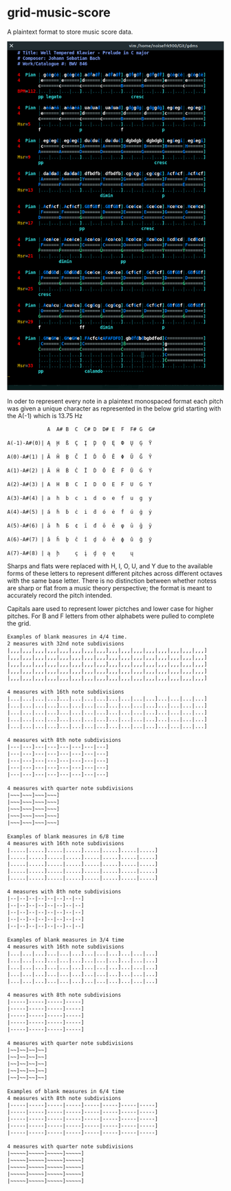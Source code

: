 # grid-music-score

A plaintext format to store music score data.

![Example Screenshot of Bach Prelude](https://raw.githubusercontent.com/NoiseFrk900/grid-music-score/main/img/gdms_prelude_C_major_screenshot2.png)

In oder to represent every note in a plaintext monospaced format each pitch was given a unique character as represented in the below grid starting with the A(-1) which is 13.75 Hz

```
             A  A# B  C  C# D  D# E  F  F# G  G#

A(-1)-A#(0)| Ą  Ḩ  ß  Ç  Į  Ḑ  Ǫ  Ę  Ф  Ų  Ģ  Ÿ 

A(0)-A#(1) | Ă  Ĥ  Ḇ  Č  Ĭ  Ď  Ŏ  Ĕ  Φ  Ŭ  Ğ  Ŷ 

A(1)-A#(2) | Ā  Ḣ  Ḃ  Ċ  Ī  Ḋ  Ō  Ē  Ḟ  Ū  Ġ  Ẏ 

A(2)-A#(3) | A  H  B  C  I  D  O  E  F  U  G  Y 

A(3)-A#(4) | a  h  b  c  ı  d  o  e  f  u  g  y 

A(4)-A#(5) | á  ḣ  ḃ  ċ  i  ḋ  ó  ė  ḟ  ú  ġ  ẏ 

A(5)-A#(6) | ā  ħ  Б  ¢  ī  đ  ō  ē  φ  ū  ḡ  ÿ 

A(6)-A#(7) | â  ĥ  ḇ  ĉ  î  ḏ  ô  ê  ф  û  ĝ  ŷ 

A(7)-A#(8) | ą  ḩ     ç  į  ḑ  ǫ  ę     ų
```

Sharps and flats were replaced with H, I, O, U, and Y due to the available forms of these letters to represent different pitches across different octaves with the same base letter. There is no distinction between whether notess are sharp or flat from a music theory perspective; the format is meant to accurately record the pitch intended.

Capitals aare used to represent lower pictches and lower case for higher pitches. For B and F letters from other alphabets were pulled to complete the grid.
```
Examples of blank measures in 4/4 time.
2 measures with 32nd note subdivisions
|,,,|,,,|,,,|,,,|,,,|,,,|,,,|,,,],,,|,,,|,,,|,,,|,,,|,,,|,,,|,,,]
|,,,|,,,|,,,|,,,|,,,|,,,|,,,|,,,],,,|,,,|,,,|,,,|,,,|,,,|,,,|,,,]
|,,,|,,,|,,,|,,,|,,,|,,,|,,,|,,,],,,|,,,|,,,|,,,|,,,|,,,|,,,|,,,]
|,,,|,,,|,,,|,,,|,,,|,,,|,,,|,,,],,,|,,,|,,,|,,,|,,,|,,,|,,,|,,,]
|,,,|,,,|,,,|,,,|,,,|,,,|,,,|,,,],,,|,,,|,,,|,,,|,,,|,,,|,,,|,,,]

4 measures with 16th note subdivisions
|...|...|...|...]...|...|...|...]...|...|...|...]...|...|...|...]
|...|...|...|...]...|...|...|...]...|...|...|...]...|...|...|...]
|...|...|...|...]...|...|...|...]...|...|...|...]...|...|...|...]
|...|...|...|...]...|...|...|...]...|...|...|...]...|...|...|...]
|...|...|...|...]...|...|...|...]...|...|...|...]...|...|...|...]

4 measures with 8th note subdivisions
|---|---]---|---]---|---]---|---]
|---|---]---|---]---|---]---|---]
|---|---]---|---]---|---]---|---]
|---|---]---|---]---|---]---|---]
|---|---]---|---]---|---]---|---]

4 measures with quarter note subdivisions
|~~~]~~~]~~~]~~~]
|~~~]~~~]~~~]~~~]
|~~~]~~~]~~~]~~~]
|~~~]~~~]~~~]~~~]
|~~~]~~~]~~~]~~~]

Examples of blank measures in 6/8 time
4 measures with 16th note subdivisions
|.....|.....].....|.....].....|.....].....|.....]
|.....|.....].....|.....].....|.....].....|.....]
|.....|.....].....|.....].....|.....].....|.....]
|.....|.....].....|.....].....|.....].....|.....]
|.....|.....].....|.....].....|.....].....|.....]

4 measures with 8th note subdivisions
|--|--]--|--]--|--]--|--]
|--|--]--|--]--|--]--|--]
|--|--]--|--]--|--]--|--]
|--|--]--|--]--|--]--|--]
|--|--]--|--]--|--]--|--]

Examples of blank measures in 3/4 time
4 measures with 16th note subdivisions
|...|...|...]...|...|...]...|...|...]...|...|...]
|...|...|...]...|...|...]...|...|...]...|...|...]
|...|...|...]...|...|...]...|...|...]...|...|...]
|...|...|...]...|...|...]...|...|...]...|...|...]
|...|...|...]...|...|...]...|...|...]...|...|...]

4 measures with 8th note subdivisions
|-----]-----]-----]-----]
|-----]-----]-----]-----]
|-----]-----]-----]-----]
|-----]-----]-----]-----]
|-----]-----]-----]-----]

4 measures with quarter note subdivisions
|~~]~~]~~]~~]
|~~]~~]~~]~~]
|~~]~~]~~]~~]
|~~]~~]~~]~~]
|~~]~~]~~]~~]

Examples of blank measures in 6/4 time
4 measures with 8th note subdivisions
|-----|-----]-----|-----]-----|-----]-----|-----]
|-----|-----]-----|-----]-----|-----]-----|-----]
|-----|-----]-----|-----]-----|-----]-----|-----]
|-----|-----]-----|-----]-----|-----]-----|-----]
|-----|-----]-----|-----]-----|-----]-----|-----]

4 measures with quarter note subdivisions
|~~~~~]~~~~~]~~~~~]~~~~~]
|~~~~~]~~~~~]~~~~~]~~~~~]
|~~~~~]~~~~~]~~~~~]~~~~~]
|~~~~~]~~~~~]~~~~~]~~~~~]
|~~~~~]~~~~~]~~~~~]~~~~~]
```
